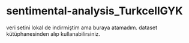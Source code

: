 # sentimental-analysis_TurkcellGYK


veri setini lokal de indirmiştim ama buraya atamadım. dataset kütüphanesinden alıp kullanabilirsiniz.
